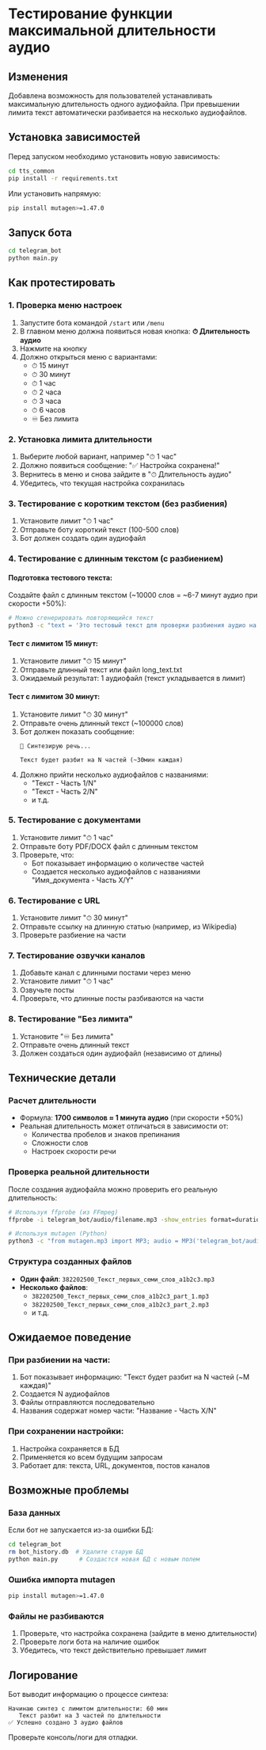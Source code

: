 # Тестирование функции максимальной длительности аудио

## Изменения

Добавлена возможность для пользователей устанавливать максимальную длительность одного аудиофайла. При превышении лимита текст автоматически разбивается на несколько аудиофайлов.

## Установка зависимостей

Перед запуском необходимо установить новую зависимость:

```bash
cd tts_common
pip install -r requirements.txt
```

Или установить напрямую:

```bash
pip install mutagen>=1.47.0
```

## Запуск бота

```bash
cd telegram_bot
python main.py
```

## Как протестировать

### 1. Проверка меню настроек

1. Запустите бота командой `/start` или `/menu`
2. В главном меню должна появиться новая кнопка: **⏱ Длительность аудио**
3. Нажмите на кнопку
4. Должно открыться меню с вариантами:
   - ⏱ 15 минут
   - ⏱ 30 минут
   - ⏱ 1 час
   - ⏱ 2 часа
   - ⏱ 3 часа
   - ⏱ 6 часов
   - ♾️ Без лимита

### 2. Установка лимита длительности

1. Выберите любой вариант, например "⏱ 1 час"
2. Должно появиться сообщение: "✅ Настройка сохранена!"
3. Вернитесь в меню и снова зайдите в "⏱ Длительность аудио"
4. Убедитесь, что текущая настройка сохранилась

### 3. Тестирование с коротким текстом (без разбиения)

1. Установите лимит "⏱ 1 час"
2. Отправьте боту короткий текст (100-500 слов)
3. Бот должен создать один аудиофайл

### 4. Тестирование с длинным текстом (с разбиением)

#### Подготовка тестового текста:

Создайте файл с длинным текстом (~10000 слов = ~6-7 минут аудио при скорости +50%):

```bash
# Можно сгенерировать повторяющийся текст
python3 -c "text = 'Это тестовый текст для проверки разбиения аудио на части. ' * 2000; print(text)" > long_text.txt
```

#### Тест с лимитом 15 минут:

1. Установите лимит "⏱ 15 минут"
2. Отправьте длинный текст или файл long_text.txt
3. Ожидаемый результат: 1 аудиофайл (текст укладывается в лимит)

#### Тест с лимитом 30 минут:

1. Установите лимит "⏱ 30 минут"
2. Отправьте очень длинный текст (~100000 слов)
3. Бот должен показать сообщение:
   ```
   🎤 Синтезирую речь...

   Текст будет разбит на N частей (~30мин каждая)
   ```
4. Должно прийти несколько аудиофайлов с названиями:
   - "Текст - Часть 1/N"
   - "Текст - Часть 2/N"
   - и т.д.

### 5. Тестирование с документами

1. Установите лимит "⏱ 1 час"
2. Отправьте боту PDF/DOCX файл с длинным текстом
3. Проверьте, что:
   - Бот показывает информацию о количестве частей
   - Создается несколько аудиофайлов с названиями "Имя_документа - Часть X/Y"

### 6. Тестирование с URL

1. Установите лимит "⏱ 30 минут"
2. Отправьте ссылку на длинную статью (например, из Wikipedia)
3. Проверьте разбиение на части

### 7. Тестирование озвучки каналов

1. Добавьте канал с длинными постами через меню
2. Установите лимит "⏱ 1 час"
3. Озвучьте посты
4. Проверьте, что длинные посты разбиваются на части

### 8. Тестирование "Без лимита"

1. Установите "♾️ Без лимита"
2. Отправьте очень длинный текст
3. Должен создаться один аудиофайл (независимо от длины)

## Технические детали

### Расчет длительности

- Формула: **1700 символов ≈ 1 минута аудио** (при скорости +50%)
- Реальная длительность может отличаться в зависимости от:
  - Количества пробелов и знаков препинания
  - Сложности слов
  - Настроек скорости речи

### Проверка реальной длительности

После создания аудиофайла можно проверить его реальную длительность:

```bash
# Используя ffprobe (из FFmpeg)
ffprobe -i telegram_bot/audio/filename.mp3 -show_entries format=duration -v quiet -of csv="p=0"

# Используя mutagen (Python)
python3 -c "from mutagen.mp3 import MP3; audio = MP3('telegram_bot/audio/filename.mp3'); print(f'{audio.info.length/60:.2f} минут')"
```

### Структура созданных файлов

- **Один файл**: `382202500_Текст_первых_семи_слов_a1b2c3.mp3`
- **Несколько файлов**:
  - `382202500_Текст_первых_семи_слов_a1b2c3_part_1.mp3`
  - `382202500_Текст_первых_семи_слов_a1b2c3_part_2.mp3`
  - и т.д.

## Ожидаемое поведение

### При разбиении на части:

1. Бот показывает информацию: "Текст будет разбит на N частей (~M каждая)"
2. Создается N аудиофайлов
3. Файлы отправляются последовательно
4. Названия содержат номер части: "Название - Часть X/N"

### При сохранении настройки:

1. Настройка сохраняется в БД
2. Применяется ко всем будущим запросам
3. Работает для: текста, URL, документов, постов каналов

## Возможные проблемы

### База данных

Если бот не запускается из-за ошибки БД:

```bash
cd telegram_bot
rm bot_history.db  # Удалите старую БД
python main.py      # Создастся новая БД с новым полем
```

### Ошибка импорта mutagen

```bash
pip install mutagen>=1.47.0
```

### Файлы не разбиваются

1. Проверьте, что настройка сохранена (зайдите в меню длительности)
2. Проверьте логи бота на наличие ошибок
3. Убедитесь, что текст действительно превышает лимит

## Логирование

Бот выводит информацию о процессе синтеза:

```
Начинаю синтез с лимитом длительности: 60 мин
   Текст разбит на 3 частей по длительности
✅ Успешно создано 3 аудио файлов
```

Проверьте консоль/логи для отладки.
